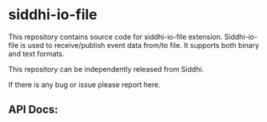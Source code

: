 # siddhi-io-file

This repository contains source code for siddhi-io-file extension.
Siddhi-io-file is used to receive/publish event data from/to file.
It supports both binary and text formats.

This repository can be independently released from Siddhi.

If there is any bug or issue please report here.


## API Docs:


